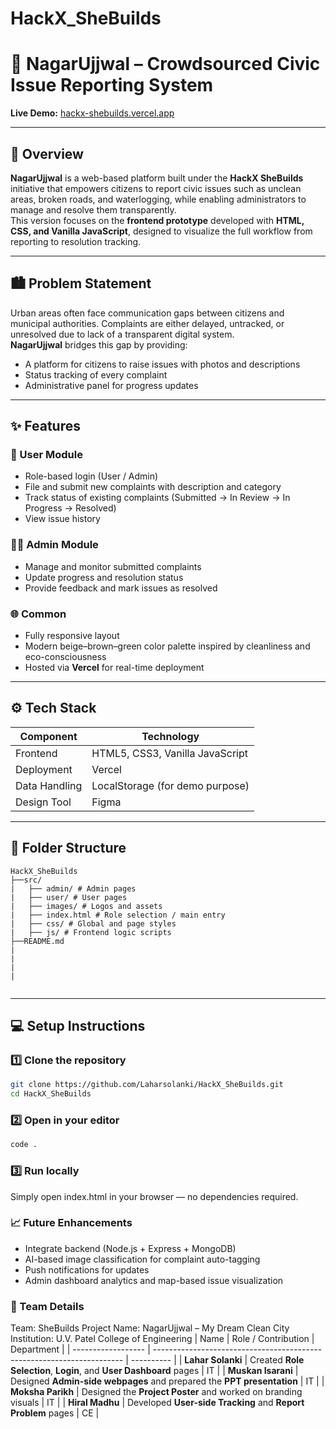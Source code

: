 # HackX_SheBuilds
# 🌆 NagarUjjwal – Crowdsourced Civic Issue Reporting System  

**Live Demo:** [hackx-shebuilds.vercel.app](https://hackx-shebuilds-nagarujjwal.vercel.app)  

---

## 🧩 Overview  
**NagarUjjwal** is a web-based platform built under the **HackX SheBuilds** initiative that empowers citizens to report civic issues such as unclean areas, broken roads, and waterlogging, while enabling administrators to manage and resolve them transparently.  
This version focuses on the **frontend prototype** developed with **HTML, CSS, and Vanilla JavaScript**, designed to visualize the full workflow from reporting to resolution tracking.

---

## 🏙️ Problem Statement  
Urban areas often face communication gaps between citizens and municipal authorities. Complaints are either delayed, untracked, or unresolved due to lack of a transparent digital system.  
**NagarUjjwal** bridges this gap by providing:  
- A platform for citizens to raise issues with photos and descriptions  
- Status tracking of every complaint  
- Administrative panel for progress updates  

---

## ✨ Features  
### 👤 User Module
- Role-based login (User / Admin)
- File and submit new complaints with description and category  
- Track status of existing complaints (Submitted → In Review → In Progress → Resolved)  
- View issue history  

### 🧑‍💼 Admin Module
- Manage and monitor submitted complaints  
- Update progress and resolution status  
- Provide feedback and mark issues as resolved  

### 🌐 Common  
- Fully responsive layout  
- Modern beige–brown–green color palette inspired by cleanliness and eco-consciousness  
- Hosted via **Vercel** for real-time deployment  

---

## ⚙️ Tech Stack
| Component | Technology |
|------------|-------------|
| Frontend | HTML5, CSS3, Vanilla JavaScript |
| Deployment | Vercel |
| Data Handling | LocalStorage (for demo purpose) |
| Design Tool | Figma |

---

## 🧭 Folder Structure
```
HackX_SheBuilds
├──src/
|   ├── admin/ # Admin pages
|   ├── user/ # User pages
|   ├── images/ # Logos and assets
|   ├── index.html # Role selection / main entry
|   ├── css/ # Global and page styles
|   ├── js/ # Frontend logic scripts
├──README.md
|
|
|
|


```

---

## 💻 Setup Instructions

### 1️⃣ Clone the repository
```bash
git clone https://github.com/Laharsolanki/HackX_SheBuilds.git
cd HackX_SheBuilds
``` 

### 2️⃣ Open in your editor
```bash
code .
``` 

### 3️⃣ Run locally
Simply open index.html in your browser — no dependencies required.

### 📈 Future Enhancements
- Integrate backend (Node.js + Express + MongoDB)
- AI-based image classification for complaint auto-tagging
- Push notifications for updates
- Admin dashboard analytics and map-based issue visualization

### 👥 Team Details
Team: SheBuilds
Project Name: NagarUjjwal – My Dream Clean City
Institution: U.V. Patel College of Engineering
| Name               | Role / Contribution                                                    | Department |
| ------------------ | ---------------------------------------------------------------------- | ---------- |
| **Lahar Solanki**  | Created **Role Selection**, **Login**, and **User Dashboard** pages    | IT         |
| **Muskan Isarani** | Designed **Admin-side webpages** and prepared the **PPT presentation** | IT         |
| **Moksha Parikh**  | Designed the **Project Poster** and worked on branding visuals         | IT         |
| **Hiral Madhu**    | Developed **User-side Tracking** and **Report Problem** pages          | CE         |

